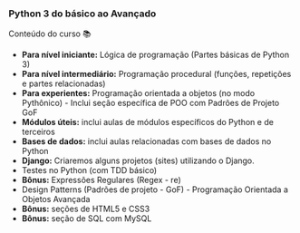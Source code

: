 ### Python 3 do básico ao Avançado

Conteúdo do curso :books:
<ul>
  <li><strong>Para nível iniciante:</strong> Lógica de programação (Partes básicas de Python 3)</li> 
    <li><strong>Para nível intermediário:</strong> Programação procedural (funções, repetições e partes relacionadas) </li>
    <li><strong>Para experientes:</strong> Programação orientada a objetos (no modo Pythônico) - Inclui seção específica de POO com Padrões de Projeto GoF</li>
    <li><strong>Módulos úteis:</strong> inclui aulas de módulos específicos do Python e de terceiros</li>
    <li><strong>Bases de dados:</strong> inclui aulas relacionadas com bases de dados no Python</li>
    <li><strong>Django:</strong> Criaremos alguns projetos (sites) utilizando o Django.</li>
    <li>Testes no Python (com TDD básico)</li>
    <li><strong>Bônus:</strong> Expressões Regulares (Regex - re)</li>
    <li>Design Patterns (Padrões de projeto - GoF) - Programação Orientada a Objetos Avançada</li>
    <li><strong>Bônus:</strong> seções de HTML5 e CSS3</li>
    <li><strong>Bônus:</strong> seção de SQL com MySQL</li>
</ul>

